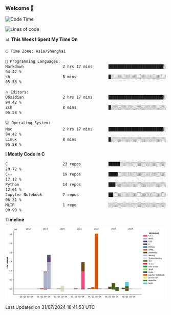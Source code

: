 ### Welcome 👋

<!--START_SECTION:waka-->
![Code Time](http://img.shields.io/badge/Code%20Time-1%2C531%20hrs%203%20mins-blue)

![Lines of code](https://img.shields.io/badge/From%20Hello%20World%20I%27ve%20Written-8.7%20million%20lines%20of%20code-blue)

📊 **This Week I Spent My Time On** 

```text
🕑︎ Time Zone: Asia/Shanghai

💬 Programming Languages: 
Markdown                 2 hrs 17 mins       ████████████████████████░   94.42 % 
sh                       8 mins              █░░░░░░░░░░░░░░░░░░░░░░░░   05.58 % 

🔥 Editors: 
Obsidian                 2 hrs 17 mins       ████████████████████████░   94.42 % 
Zsh                      8 mins              █░░░░░░░░░░░░░░░░░░░░░░░░   05.58 % 

💻 Operating System: 
Mac                      2 hrs 17 mins       ████████████████████████░   94.42 % 
Linux                    8 mins              █░░░░░░░░░░░░░░░░░░░░░░░░   05.58 % 
```

**I Mostly Code in C** 

```text
C                        23 repos            █████░░░░░░░░░░░░░░░░░░░░   20.72 % 
C++                      19 repos            ████░░░░░░░░░░░░░░░░░░░░░   17.12 % 
Python                   14 repos            ███░░░░░░░░░░░░░░░░░░░░░░   12.61 % 
Jupyter Notebook         7 repos             ██░░░░░░░░░░░░░░░░░░░░░░░   06.31 % 
MLIR                     1 repo              ░░░░░░░░░░░░░░░░░░░░░░░░░   00.90 % 
```



**Timeline**

![Lines of Code chart](https://raw.githubusercontent.com/Bohan-hu/Bohan-hu/master/assets/bar_graph.png)


 Last Updated on 31/07/2024 18:41:53 UTC
<!--END_SECTION:waka-->



